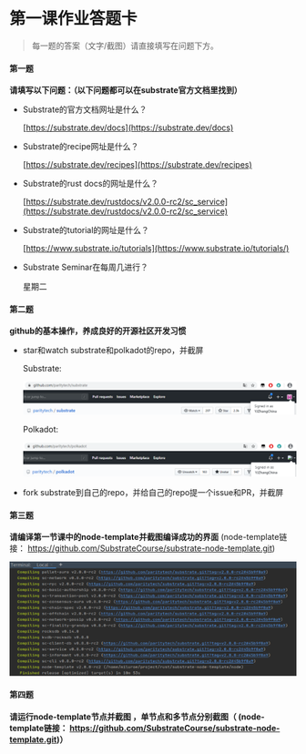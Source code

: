 # 第一课作业答题卡

> 每一题的答案（文字/截图）请直接填写在问题下方。

#### 第一题

**请填写以下问题：（以下问题都可以在substrate官方文档里找到）**

- Substrate的官方文档网址是什么？

  [https://substrate.dev/docs](https://substrate.dev/docs)

- Substrate的recipe网址是什么？

  [https://substrate.dev/recipes](https://substrate.dev/recipes)

- Substrate的rust docs的网址是什么？

  [https://substrate.dev/rustdocs/v2.0.0-rc2/sc_service](https://substrate.dev/rustdocs/v2.0.0-rc2/sc_service)

- Substrate的tutorial的网址是什么？

  [https://www.substrate.io/tutorials](https://www.substrate.io/tutorials/)

- Substrate Seminar在每周几进行？

  星期二

#### 第二题

**github的基本操作，养成良好的开源社区开发习惯**

- star和watch substrate和polkadot的repo，并截屏
  
  Substrate:
  
  ![I0101](./I0101.png)
  
  Polkadot:
  
  ![I0102](./I0102.png)

- fork substrate到自己的repo，并给自己的repo提一个issue和PR，并截屏





#### 第三题

**请编译第一节课中的node-template并截图编译成功的界面** (node-template链接： https://github.com/SubstrateCourse/substrate-node-template.git)

  ![I0105](./I0105.png)

#### 第四题

**请运行node-template节点并截图 ，单节点和多节点分别截图（ (node-template链接： https://github.com/SubstrateCourse/substrate-node-template.git)）**

  